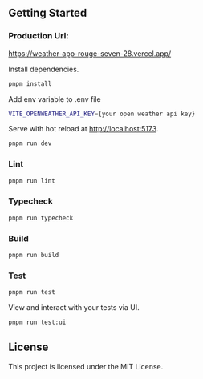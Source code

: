 ## Getting Started

### Production Url:
https://weather-app-rouge-seven-28.vercel.app/

Install dependencies.

```bash
pnpm install
```

Add env variable to .env file

```bash
VITE_OPENWEATHER_API_KEY={your open weather api key}
```

Serve with hot reload at <http://localhost:5173>.

```bash
pnpm run dev
```

### Lint

```bash
pnpm run lint
```

### Typecheck

```bash
pnpm run typecheck
```

### Build

```bash
pnpm run build
```

### Test

```bash
pnpm run test
```

View and interact with your tests via UI.

```bash
pnpm run test:ui
```

## License

This project is licensed under the MIT License.
